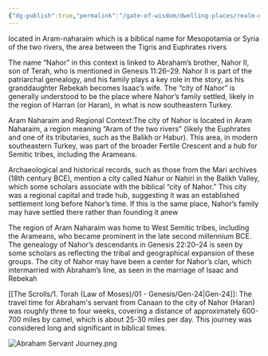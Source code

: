 ```yaml
---
{"dg-publish":true,"permalink":"/gate-of-wisdom/dwelling-places/realm-of-humans/city-of-nahor/","tags":["#GateWisdom","#RealmofHumans","N"]}
---
```


located in Aram-naharaim which is a biblical name for Mesopotamia or Syria of the two rivers, the area between the Tigris and Euphrates rivers

The name “Nahor” in this context is linked to Abraham’s brother, Nahor II, son of Terah, who is mentioned in Genesis 11:26–29. Nahor II is part of the patriarchal genealogy, and his family plays a key role in the story, as his granddaughter Rebekah becomes Isaac’s wife. The “city of Nahor” is generally understood to be the place where Nahor’s family settled, likely in the region of Harran (or Haran), in what is now southeastern Turkey.

Aram Naharaim and Regional Context:The city of Nahor is located in Aram Naharaim, a region meaning “Aram of the two rivers” (likely the Euphrates and one of its tributaries, such as the Balikh or Habur). This area, in modern southeastern Turkey, was part of the broader Fertile Crescent and a hub for Semitic tribes, including the Arameans.

Archaeological and historical records, such as those from the Mari archives (18th century BCE), mention a city called Nahur or Naḥiri in the Balikh Valley, which some scholars associate with the biblical “city of Nahor.” This city was a regional capital and trade hub, suggesting it was an established settlement long before Nahor’s time. If this is the same place, Nahor’s family may have settled there rather than founding it anew

The region of Aram Naharaim was home to West Semitic tribes, including the Arameans, who became prominent in the late second millennium BCE. The genealogy of Nahor’s descendants in Genesis 22:20–24 is seen by some scholars as reflecting the tribal and geographical expansion of these groups. The city of Nahor may have been a center for Nahor’s clan, which intermarried with Abraham’s line, as seen in the marriage of Isaac and Rebekah


[[The Scrolls/1. Torah (Law of Moses)/01 - Genesis/Gen-24\|Gen-24]]: The travel time for Abraham's servant from Canaan to the city of Nahor (Haran) was roughly three to four weeks, covering a distance of approximately 600-700 miles by camel, which is about 25-30 miles per day. This journey was considered long and significant in biblical times.

![Abraham Servant Journey.png](/img/user/Assets/attachments/Abraham%20Servant%20Journey.png)

